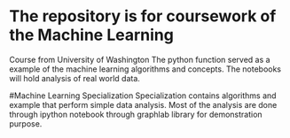 # The repository is for coursework of the Machine Learning
Course from University of Washington
The python function served as a example of the machine learning algorithms and concepts.
The notebooks will hold analysis of real world data.

#Machine Learning Specialization
Specialization contains algorithms and example that perform simple data analysis.
Most of the analysis are done through ipython notebook through graphlab library for demonstration purpose.

